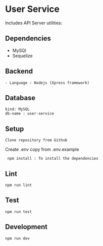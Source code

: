 # User Service

Includes API Server utilities:

## Dependencies

- MySQl
- Sequelize

## Backend

    
    - Language : Nodejs (Xpress framework)

## Database

    kind: MySQL
    db-name : user-service

## Setup

```
Clone repository from Github
```
Create .env  copy from .env.example
```
 npm install : To install the dependencies
```

## Lint

```
npm run lint
```


## Test

```
npm run test
```

## Development

```
npm run dev
```
